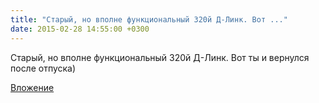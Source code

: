 ```yaml
---
title: "Старый, но вполне функциональный 320й Д-Линк. Вот ..."
date: 2015-02-28 14:55:00 +0300
---
```


Старый, но вполне функциональный 320й Д-Линк. Вот ты и вернулся после отпуска)

[Вложение](/assets/vk_photos/1/oR5PZtbEWFw.jpg)
